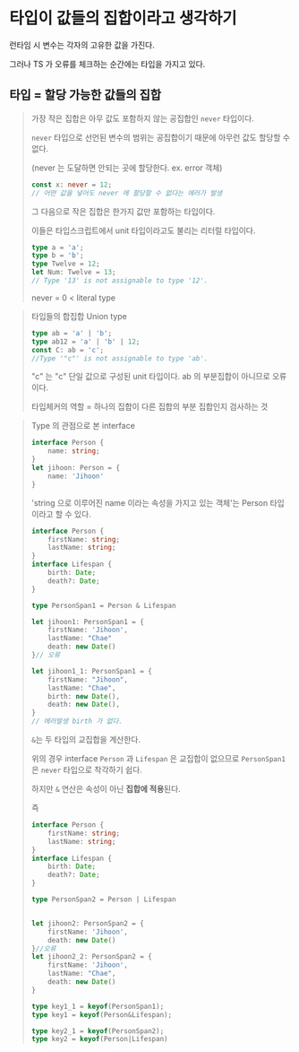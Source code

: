 # 타입이 값들의 집합이라고 생각하기

런타임 시 변수는 각자의 고유한 값을 가진다.

그러나 TS 가 오류를 체크하는 순간에는 타입을 가지고 있다.

## 타입 = 할당 가능한 값들의 집합

> 가장 작은 집합은 아무 값도 포함하지 않는 공집합인 `never` 타입이다.
>
> `never` 타입으로 선언된 변수의 범위는 공집합이기 때문에 아무런 값도 할당할 수 없다.
>
> (never 는 도달하면 안되는 곳에 할당한다. ex. error 객체)
>
>  ```ts
>  const x: never = 12;
>  // 어떤 값을 넣어도 never 에 할당할 수 없다는 에러가 발생
>  ```
>
> 그 다음으로 작은 집합은 한가지 값만 포함하는 타입이다.
>
> 이들은 타입스크립트에서 unit 타입이라고도 불리는 리터럴 타입이다.
>
> ```ts
> type a = 'a';
> type b = 'b';
> type Twelve = 12;
> let Num: Twelve = 13;
> // Type '13' is not assignable to type '12'.
> ```
>
> never = 0 < literal type

> 타입들의 합집합 Union type
>
> ```ts
> type ab = 'a' | 'b';
> type ab12 = 'a' | 'b' | 12;
> const C: ab = 'c';
> //Type '"c"' is not assignable to type 'ab'.
> ```
>
> "c" 는 "c" 단일 값으로 구성된 unit 타입이다. ab 의 부분집합이 아니므로 오류이다. 
>
> 타입체커의 역할 = 하나의 집합이 다른 집합의 부분 집합인지 검사하는 것

> Type 의 관점으로 본 interface
>
> ```ts
> interface Person {
>     name: string;
> }
> let jihoon: Person = {
>     name: 'Jihoon'
> }
> ```
>
> 'string 으로 이루어진 name 이라는 속성을 가지고 있는 객체'는 Person 타입이라고 할 수 있다.
>
> 
>
> ```ts
> interface Person {
>     firstName: string;
>     lastName: string;
> }
> interface Lifespan {
>     birth: Date;
>     death?: Date;
> }
> 
> type PersonSpan1 = Person & Lifespan
> 
> let jihoon1: PersonSpan1 = {
>     firstName: 'Jihoon',
>     lastName: "Chae"
>     death: new Date()
> }// 오류
> 
> let jihoon1_1: PersonSpan1 = {
>     firstName: "Jihoon",
>     lastName: "Chae",
>     birth: new Date(),
>     death: new Date(),
> }
> // 에러발생 birth 가 없다. 
> ```
>
> `&`는 두 타입의 교집합을 계산한다. 
>
> 위의 경우 interface `Person` 과 `Lifespan` 은 교집합이 없으므로 `PersonSpan1` 은 `never` 타입으로 착각하기 쉽다.
>
> 하지만 `&` 연산은 속성이 아닌 **집합에 적용**된다.
>
> 즉  
>
> ```ts
> interface Person {
>     firstName: string;
>     lastName: string;
> }
> interface Lifespan {
>     birth: Date;
>     death?: Date;
> }
> 
> type PersonSpan2 = Person | Lifespan
> 
> 
> let jihoon2: PersonSpan2 = {
>     firstName: 'Jihoon',
>     death: new Date()
> }//오류
> let jihoon2_2: PersonSpan2 = {
>     firstName: 'Jihoon',
>     lastName: "Chae",
>     death: new Date()
> }
> 
> ```
>
> 
>
> ```ts
> type key1_1 = keyof(PersonSpan1);
> type key1 = keyof(Person&Lifespan);
> 
> type key2_1 = keyof(PersonSpan2);
> type key2 = keyof(Person|Lifespan)
> ```
>
> 